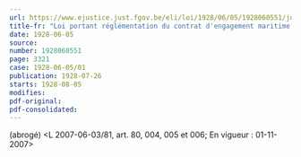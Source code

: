 ```yaml
---
url: https://www.ejustice.just.fgov.be/eli/loi/1928/06/05/1928060551/justel
title-fr: "Loi portant réglémentation du contrat d'engagement maritime. - (NOTE : cette loi est abrogée dans la mesure où elle a trait au contrat d'engagement pour la pêche maritime par L 2003-05-03/35, art. 70; En vigueur : 01-04-2005) - (NOTE : Consultation des versions antérieures à partir du 01-01-1984 et mise à jour au 23-07-2007.)"
date: 1928-06-05
source:
number: 1928060551
page: 3321
case: 1928-06-05/01
publication: 1928-07-26
starts: 1928-08-05
modifies:
pdf-original:
pdf-consolidated:
---
```


(abrogé) <L 2007-06-03/81, art. 80, 004, 005 et 006;  En vigueur :  01-11-2007>
